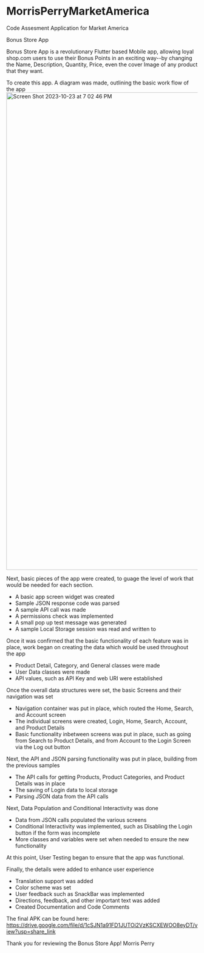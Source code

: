 # MorrisPerryMarketAmerica
Code Assesment Application for Market America

Bonus Store App

Bonus Store App is a revolutionary Flutter based Mobile app, allowing loyal shop.com users to use their Bonus Points in an exciting way--by changing the Name, Description, Quantity, Price, even the cover Image of any product that they want.  

To create this app. A diagram was made, outlining the basic work flow of the app
<img width="1258" alt="Screen Shot 2023-10-23 at 7 02 46 PM" src="https://github.com/mlperry1234/MorrisPerryMarketAmerica/assets/35576248/bda9067f-b074-432d-aed5-9570352acc1c">

Next, basic pieces of the app were created, to guage the level of work that would be needed for each section. 
  + A basic app screen widget was created
  + Sample JSON response code was parsed
  + A sample API call was made
  + A permissions check was implemented
  + A small pop up test message was generated
  + A sample Local Storage session was read and written to

Once it was confirmed that the basic functionality of each feature was in place, work began on creating the data which would be used throughout the app
  + Product Detail, Category, and General classes were made
  + User Data classes were made
  + API values, such as API Key and web URI were established

Once the overall data structures were set, the basic Screens and their navigation was set
  + Navigation container was put in place, which routed the Home, Search, and Account screen
  + The individual screens were created, Login, Home, Search, Account, and Product Details
  + Basic functionality inbetween screens was put in place, such as going from Search to Product Details, and from Account to the Login Screen via the Log out button

Next, the API and JSON parsing functionality was put in place, building from the previous samples
  + The API calls for getting Products, Product Categories, and Product Details was in place
  + The saving of Login data to local storage
  + Parsing JSON data from the API calls

Next, Data Population and Conditional Interactivity was done
  + Data from JSON calls populated the various screens
  + Conditional Interactivity was implemented, such as Disabling the Login button if the form was incomplete
  + More classes and variables were set when needed to ensure the new functionality

At this point, User Testing began to ensure that the app was functional. 

Finally, the details were added to enhance user experience
  + Translation support was added
  + Color scheme was set
  + User feedback such as SnackBar was implemented
  + Directions, feedback, and other important text was added
  + Created Documentation and Code Comments

The final APK can be found here: https://drive.google.com/file/d/1cSJN1a91FD1JUTOi2VzKSCXEWOO8eyDT/view?usp=share_link


Thank you for reviewing the Bonus Store App!
Morris Perry
  
